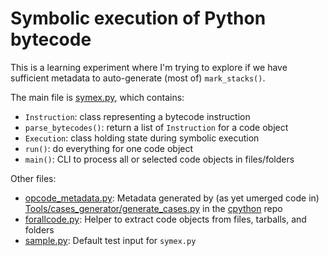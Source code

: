 # Symbolic execution of Python bytecode

This is a learning experiment
where I'm trying to explore
if we have sufficient metadata
to auto-generate (most of) `mark_stacks()`.

The main file is [symex.py](symex.py), which contains:

- `Instruction`: class representing a bytecode instruction
- `parse_bytecodes()`: return a list of `Instruction` for a code object
- `Execution`: class holding state during symbolic execution
- `run()`: do everything for one code object
- `main()`: CLI to process all or selected code objects in files/folders

Other files:

- [opcode_metadata.py](opcode_metadata.py):
  Metadata generated by (as yet umerged code in)
  [Tools/cases_generator/generate_cases.py](https://github.com/gvanrossum/cpython/blob/py-metadata/Tools/cases_generator/generate_cases.py)
  in the [cpython](https://github.com/python/cpython) repo
- [forallcode.py](forallcode.py):
  Helper to extract code objects from files, tarballs, and folders
- [sample.py](sample.py):
  Default test input for `symex.py`
